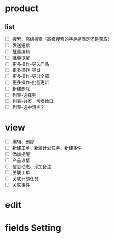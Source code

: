 # product

## list

- [ ] 搜索、高级搜索（高级搜索的字段是固定还是获取）
- [ ] 发送短信
- [ ] 批量编辑
- [ ] 批量提醒
- [ ] 更多操作-导入产品
- [ ] 更多操作-导出
- [ ] 更多操作-导出全部
- [ ] 更多操作-批量更新
- [ ] 新建删除
- [ ] 列表-选择列
- [ ] 列表-分页，切换数目
- [ ] 列表-选中清空？

# view

- [ ] 编辑、删除
- [ ] 新建工单、新建计划任务、新建事件
- [ ] 添加提醒
- [ ] 产品详情
- [ ] 信息动态、添加备注
- [ ] 关联工单
- [ ] 关联计划任务
- [ ] 关联事件

# edit

# fields Setting






